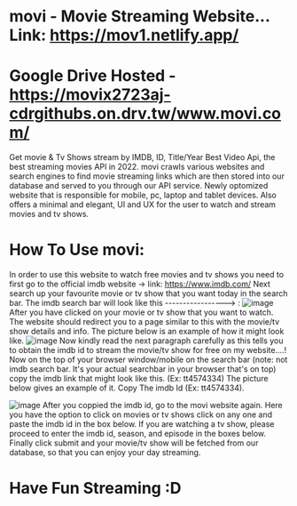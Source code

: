 # movi - Movie Streaming Website... Link: https://mov1.netlify.app/
# Google Drive Hosted - https://movix2723aj-cdrgithubs.on.drv.tw/www.movi.com/
Get movie & Tv Shows stream by IMDB, ID, Title/Year Best Video Api, the best streaming movies API in 2022. movi crawls various websites and search engines to find movie streaming links which are then stored into our database and served to you through our API service. Newly optomized website that is responsible for mobile, pc, laptop and tablet devices. Also offers a minimal and elegant, UI and UX for the user to watch and stream movies and tv shows.
# How To Use movi: 
In order to use this website to watch free movies and tv shows you need to first go to the official imdb website -> link: https://www.imdb.com/ Next search up your favourite movie or tv show that you want today in the search bar. The imdb search bar will look like this  -----------------> :
![image](https://user-images.githubusercontent.com/95515701/161829427-99f4ff35-a78d-422f-9b9e-125e2bfb231d.png)
After you have clicked on your movie or tv show that you want to watch. The website should redirect you to a page similar to this with the movie/tv show details and info. The picture below is an example of how it might look like. ![image](https://user-images.githubusercontent.com/95515701/161830377-14f47f7c-824c-4c2e-a1e2-ac730451ba00.png)
 Now kindly read the next paragraph carefully as this tells you to obtain the imdb id to stream the movie/tv show for free on my website....!
Now on the top of your browser window/mobile on the search bar (note: not imdb search bar. It's your actual searchbar in your browser that's on top) copy the imdb link that might look like this. (Ex: tt4574334) The picture below gives an example of it. Copy The imdb Id (Ex: tt4574334).

![image](https://user-images.githubusercontent.com/95515701/161831430-fb4557dc-73ba-4ef6-9914-f012d5d0b322.png)
After you coppied the imdb id, go to the movi website again. Here you have the option to click on movies or tv shows click on any one and paste the imdb id in the box below.
If you are watching a tv show, please proceed to enter the imdb id, season, and episode in the boxes below.
Finally click submit and your movie/tv show will be fetched from our database, so that you can enjoy your day streaming.
# Have Fun Streaming :D
